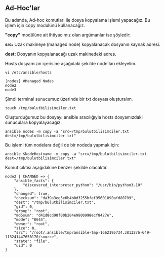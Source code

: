 ## Ad-Hoc'lar

Bu adımda, Ad-hoc komutları ile dosya kopyalama işlemi yapacağız. Bu işlem için copy modulünü kullanacağız.

**"copy"** modülüne ait ihtiyacımız olan argümanlar ise şöyledir:

**src:** Uzak makineye (managed node) kopyalanacak dosyanın kaynak adresi.

**dest:** Dosyanın kopyalanacağı uzak makinedeki adres.

Hosts dosyamızın içerisine aşağıdaki şekilde node'ları ekleyelim.

````
vi /etc/ansible/hosts
````

````
[nodes] #Managed Nodes 
node2
node3
````
Şimdi terminal sunucumuz üzerinde bir txt dosyası oluşturalım.

````
touch /tmp/bulutbilisimciler.txt
````
Oluşturduğumuz bu dosyayı ansible aracılığıyla hosts dosyamızdaki sunuculara kopyalayacağız.

````
ansible nodes -m copy -a "src=/tmp/bulutbilisimciler.txt dest=/tmp/bulutbilisimciler.txt"
````
Bu işlemi tüm nodelara değil de bir nodeda yapmak için:

````
ansible $NodeHostname -m copy -a "src=/tmp/bulutbilisimciler.txt dest=/tmp/bulutbilisimciler.txt"
````
Komut çıktısı aşağıdakine benzer şekilde olacaktır.
````
node2 | CHANGED => {
    "ansible_facts": {
        "discovered_interpreter_python": "/usr/bin/python3.10"
    },
    "changed": true,
    "checksum": "da39a3ee5e6b4b0d3255bfef95601890afd80709",
    "dest": "/tmp/bulutbilisimciler.txt",
    "gid": 0,
    "group": "root",
    "md5sum": "d41d8cd98f00b204e9800998ecf8427e",
    "mode": "0644",
    "owner": "root",
    "size": 0,
    "src": "/root/.ansible/tmp/ansible-tmp-1662195734.3813276-649-118241447650170/source",
    "state": "file",
    "uid": 0
}
````
